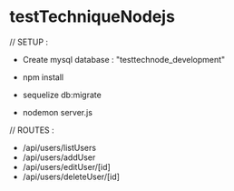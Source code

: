 # testTechniqueNodejs

// SETUP :

- Create mysql database : "testtechnode_development"

- npm install
- sequelize db:migrate
- nodemon server.js

// ROUTES : 

- /api/users/listUsers
- /api/users/addUser
- /api/users/editUser/[id]
- /api/users/deleteUser/[id]
